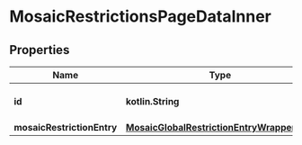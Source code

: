 
# MosaicRestrictionsPageDataInner

## Properties
Name | Type | Description | Notes
------------ | ------------- | ------------- | -------------
**id** | **kotlin.String** | Internal resource identifier. | 
**mosaicRestrictionEntry** | [**MosaicGlobalRestrictionEntryWrapperDTO**](MosaicGlobalRestrictionEntryWrapperDTO.md) |  | 



